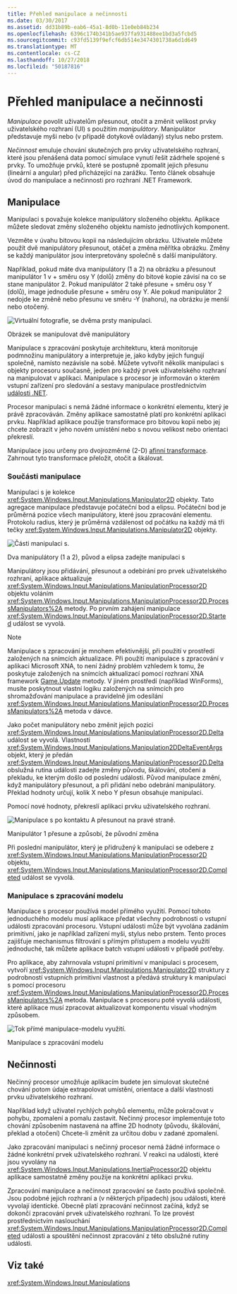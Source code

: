 ```yaml
---
title: Přehled manipulace a nečinnosti
ms.date: 03/30/2017
ms.assetid: dd31b89b-eab6-45a1-8d0b-11e0eb84b234
ms.openlocfilehash: 6396c174b341b5ae937fa931488ee1bd3a5fcbd5
ms.sourcegitcommit: c93fd5139f9efcf6db514e3474301738a6d1d649
ms.translationtype: MT
ms.contentlocale: cs-CZ
ms.lasthandoff: 10/27/2018
ms.locfileid: "50187816"
---
```

# <a name="manipulations-and-inertia-overview"></a>Přehled manipulace a nečinnosti
*Manipulace* povolit uživatelům přesunout, otočit a změnit velikost prvky uživatelského rozhraní (UI) s použitím *manipulátory*. Manipulátor představuje myši nebo (v případě dotykově ovládaný) stylus nebo prstem.  
  
 *Nečinnost* emuluje chování skutečných pro prvky uživatelského rozhraní, které jsou přenášená data pomocí simulace vynutí řešit zádrhele spojené s prvky. To umožňuje prvků, které se postupně zpomalit jejich přesunu (lineární a angular) před přicházející na zarážku. Tento článek obsahuje úvod do manipulace a nečinnosti pro rozhraní .NET Framework.  
  
## <a name="manipulations"></a>Manipulace  
 Manipulaci s považuje kolekce manipulátory složeného objektu. Aplikace můžete sledovat změny složeného objektu namísto jednotlivých komponent.  
  
 Vezměte v úvahu bitovou kopii na následujícím obrázku. Uživatele můžete použít dvě manipulátory přesunout, otáčet a změna měřítka obrázku. Změny se každý manipulátor jsou interpretovány společně s další manipulátory.  
  
 Například, pokud máte dva manipulátory (1 a 2) na obrázku a přesunout manipulátor 1 v + směru osy Y (dolů) změny do bitové kopie závisí na co se stane manipulátor 2. Pokud manipulátor 2 také přesune + směru osy Y (dolů), image jednoduše přesune + směru osy Y. Ale pokud manipulátor 2 nedojde ke změně nebo přesunu ve směru -Y (nahoru), na obrázku je menší nebo otočený.  
  
 ![Virtuální fotografie, se dvěma prsty manipulaci. ](../../../docs/framework/common-client-technologies/media/manipulation-resize.png "Manipulation_Resize")  
  
 Obrázek se manipulovat dvě manipulátory  
  
 Manipulace s zpracování poskytuje architekturu, která monitoruje podmnožinu manipulátory a interpretuje je, jako kdyby jejich fungují společně, namísto nezávisle na sobě. Můžete vytvořit několik manipulaci s objekty procesoru současně, jeden pro každý prvek uživatelského rozhraní na manipulovat v aplikaci. Manipulace s procesor je informován o kterém vstupní zařízení pro sledování a sestavy manipulace prostřednictvím [události .NET](../../../docs/standard/events/index.md).  
  
 Procesor manipulaci s nemá žádné informace o konkrétní elementu, který je právě zpracováván. Změny aplikace samostatně platí pro konkrétní aplikaci prvku. Například aplikace použije transformace pro bitovou kopii nebo jej chcete zobrazit v jeho novém umístění nebo s novou velikost nebo orientaci překreslí.  
  
 Manipulace jsou určeny pro dvojrozměrné (2-D) [afinní transformace](/windows/desktop/gdiplus/-gdiplus-transformations-use). Zahrnout tyto transformace přeložit, otočit a škálovat.  
  
### <a name="parts-of-a-manipulation"></a>Součásti manipulace  
 Manipulaci s je kolekce <xref:System.Windows.Input.Manipulations.Manipulator2D> objekty. Tato agregace manipulace představuje počáteční bod a elipsu. Počáteční bod je průměrná pozice všech manipulátory, které jsou zpracování elementu. Protokolu radius, který je průměrná vzdálenost od počátku na každý má tři tečky <xref:System.Windows.Input.Manipulations.Manipulator2D> objekty.  
  
 ![Části manipulaci s. ](../../../docs/framework/common-client-technologies/media/manipulation-definition.png "Manipulation_Definition")  
  
 Dva manipulátory (1 a 2), původ a elipsa zadejte manipulaci s  
  
 Manipulátory jsou přidávání, přesunout a odebírání pro prvek uživatelského rozhraní, aplikace aktualizuje <xref:System.Windows.Input.Manipulations.ManipulationProcessor2D> objektu voláním <xref:System.Windows.Input.Manipulations.ManipulationProcessor2D.ProcessManipulators%2A> metody. Po prvním zahájení manipulace <xref:System.Windows.Input.Manipulations.ManipulationProcessor2D.Started> událost se vyvolá.  
  
> [!NOTE]
> Manipulace s zpracování je mnohem efektivnější, při použití v prostředí založených na snímcích aktualizace. Při použití manipulace s zpracování v aplikaci Microsoft XNA, to není žádný problém vzhledem k tomu, že poskytuje založených na snímcích aktualizací pomocí rozhraní XNA framework [Game.Update](https://docs.microsoft.com/previous-versions/windows/xna/bb199616%28v%3dxnagamestudio.41%29) metody. V jiném prostředí (například WinForms), musíte poskytnout vlastní logiku založených na snímcích pro shromažďování manipulace a pravidelně jim odesílání <xref:System.Windows.Input.Manipulations.ManipulationProcessor2D.ProcessManipulators%2A> metoda v dávce.  
  
 Jako počet manipulátory nebo změnit jejich pozici <xref:System.Windows.Input.Manipulations.ManipulationProcessor2D.Delta> událost se vyvolá. Vlastnosti <xref:System.Windows.Input.Manipulations.Manipulation2DDeltaEventArgs> objekt, který je předán <xref:System.Windows.Input.Manipulations.ManipulationProcessor2D.Delta> obslužná rutina události zadejte změny původu, škálování, otočení a překladu, ke kterým došlo od poslední události. Původ manipulace změní, když manipulátory přesunout, a při přidání nebo odebrání manipulátory. Překlad hodnoty určují, kolik X nebo Y přesun obsahuje manipulaci.  
  
 Pomocí nové hodnoty, překreslí aplikaci prvku uživatelského rozhraní.  
  
 ![Manipulace s po kontaktu A přesunout na pravé straně. ](../../../docs/framework/common-client-technologies/media/manipulation-changed.png "Manipulation_Changed")  
  
 Manipulátor 1 přesune a způsobí, že původní změna  
  
 Při poslední manipulátor, který je přidružený k manipulaci se odebere z <xref:System.Windows.Input.Manipulations.ManipulationProcessor2D> objektu, <xref:System.Windows.Input.Manipulations.ManipulationProcessor2D.Completed> událost se vyvolá.  
  
### <a name="the-manipulation-processing-model"></a>Manipulace s zpracování modelu  
 Manipulace s procesor používá model přímého využití. Pomocí tohoto jednoduchého modelu musí aplikace předat všechny podrobnosti o vstupní události zpracování procesoru. Vstupní události může být vyvolána zadáním primitivní, jako je například zařízení myši, stylus nebo prstem. Tento proces zajišťuje mechanismus filtrování s přímým přístupem a modelu využití jednoduché, tak můžete aplikace batch vstupní události v případě potřeby.  
  
 Pro aplikace, aby zahrnovala vstupní primitivní v manipulaci s procesem, vytvoří <xref:System.Windows.Input.Manipulations.Manipulator2D> struktury z podrobností vstupních primitivní vlastnost a předává struktury k manipulaci s pomocí procesoru <xref:System.Windows.Input.Manipulations.ManipulationProcessor2D.ProcessManipulators%2A> metoda. Manipulace s procesoru poté vyvolá události, které aplikace musí zpracovat aktualizovat komponentu visual vhodným způsobem.  
  
 ![Tok přímé manipulace&#45;modelu využití. ](../../../docs/framework/common-client-technologies/media/manipulation-flow.png "Manipulation_Flow")  
  
 Manipulace s zpracování modelu  
  
## <a name="inertia"></a>Nečinnosti  
 Nečinný procesor umožňuje aplikacím budete jen simulovat skutečné chování potom údaje extrapolovat umístění, orientace a další vlastnosti prvku uživatelského rozhraní.  
  
 Například když uživatel rychlých pohybů elementu, může pokračovat v pohybu, zpomalení a pomalu zastavit. Nečinný procesor implementuje toto chování způsobením nastavená na affine 2D hodnoty (původu, škálování, překlad a otočení) Chcete-li změnit za určitou dobu v zadané zpomalení.  
  
 Jako zpracování manipulaci s nečinný procesor nemá žádné informace o žádné konkrétní prvek uživatelského rozhraní. V reakci na události, které jsou vyvolány na <xref:System.Windows.Input.Manipulations.InertiaProcessor2D> objektu aplikace samostatně změny použije na konkrétní aplikaci prvku.  
  
 Zpracování manipulace a nečinnost zpracování se často používá společně. Jsou podobné jejich rozhraní a (v některých případech) jsou události, které vyvolají identické. Obecně platí zpracování nečinnost začíná, když se dokončí zpracování prvek uživatelského rozhraní. To lze provést prostřednictvím naslouchání <xref:System.Windows.Input.Manipulations.ManipulationProcessor2D.Completed> události a spouštění nečinnost zpracování z této obslužné rutiny události.  
  
## <a name="see-also"></a>Viz také  
 <xref:System.Windows.Input.Manipulations>

